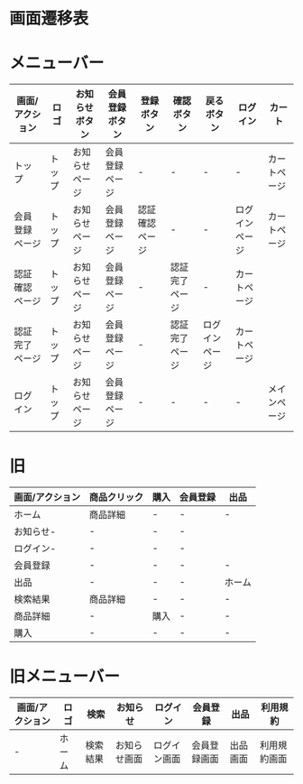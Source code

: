 # 画面遷移表


# メニューバー
|画面/アクション|ロゴ|お知らせボタン|会員登録ボタン|登録ボタン|確認ボタン|戻るボタン|ログイン|カート|
|-|-|-|-|-|-|-|-|-|
|トップ|トップ|お知らせページ|会員登録ページ|-|-|-|-|カートページ|
|会員登録ページ|トップ|お知らせページ|会員登録ページ|認証確認ページ|-|-|ログインページ|カートページ|
|認証確認ページ|トップ|お知らせページ|会員登録ページ|-|認証完了ページ|-|カートページ|
|認証完了ページ|トップ|お知らせページ|会員登録ページ|-|認証完了ページ|ログインページ|カートページ|
|ログイン|トップ|お知らせページ|会員登録ページ|-|-|-|-|メインページ|カートページ|

# 旧
|画面/アクション|商品クリック|購入|会員登録|出品|
|-|-|-|-|-|
|ホーム|商品詳細|-|-|-|
|お知らせ-|-|-|-|
|ログイン-|-|-|-|
|会員登録|-|-|-|-|
|出品|-|-|-|ホーム|
|検索結果|商品詳細|-|-|-|
|商品詳細|-|購入|-|-|
|購入|-|-|-|-|

# 旧メニューバー
|画面/アクション|ロゴ|検索|お知らせ|ログイン|会員登録|出品|利用規約|
|-|-|-|-|-|-|-|-|
|-|ホーム|検索結果|お知らせ画面|ログイン画面|会員登録画面|出品画面|利用規約画面|
